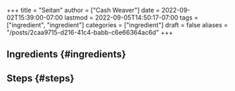 +++
title = "Seitan"
author = ["Cash Weaver"]
date = 2022-09-02T15:39:00-07:00
lastmod = 2022-09-05T14:50:17-07:00
tags = ["ingredient", "ingredient"]
categories = ["ingredient"]
draft = false
aliases = "/posts/2caa9715-d216-41c4-babb-c6e66364ac6d"
+++

## Ingredients {#ingredients}


## Steps {#steps}
